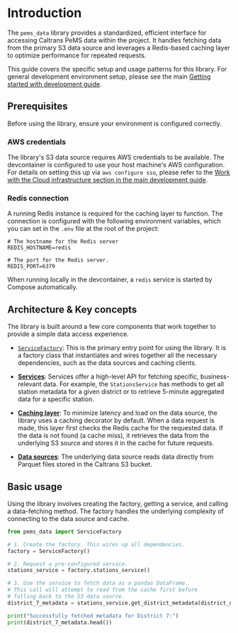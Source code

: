 # Introduction

The `pems_data` library provides a standardized, efficient interface for accessing Caltrans PeMS data within the project. It handles fetching data from the primary S3 data source and leverages a Redis-based caching layer to optimize performance for repeated requests.

This guide covers the specific setup and usage patterns for this library. For general development environment setup, please see the main [Getting started with development guide](../README.md).

## Prerequisites

Before using the library, ensure your environment is configured correctly.

### AWS credentials

The library's S3 data source requires AWS credentials to be available. The devcontainer is configured to use your host machine's AWS configuration. For details on setting this up via `aws configure sso`, please refer to the [Work with the Cloud infrastructure section in the main development guide](../README.md#work-with-the-cloud-infrastructure).

### Redis connection

A running Redis instance is required for the caching layer to function. The connection is configured with the following environment variables, which you can set in the `.env` file at the root of the project:

```env
# The hostname for the Redis server
REDIS_HOSTNAME=redis

# The port for the Redis server.
REDIS_PORT=6379
```

When running locally in the devcontainer, a `redis` service is started by Compose automatically.

## Architecture & Key concepts

The library is built around a few core components that work together to provide a simple data access experience.

- [`ServiceFactory`](./reference/service-factory.md): This is the primary entry point for using the library. It is a factory class that instantiates and wires together all the necessary dependencies, such as the data sources and caching clients.

- [**Services**](./reference/services.md): Services offer a high-level API for fetching specific, business-relevant data. For example, the `StationsService` has methods to get all station metadata for a given district or to retrieve 5-minute aggregated data for a specific station.

- [**Caching layer**](./reference/caching-layer.md): To minimize latency and load on the data source, the library uses a caching decorator by default. When a data request is made, this layer first checks the Redis cache for the requested data. If the data is not found (a cache miss), it retrieves the data from the underlying S3 source and stores it in the cache for future requests.

- [**Data sources**](./reference/data-sources.md): The underlying data source reads data directly from Parquet files stored in the Caltrans S3 bucket.

## Basic usage

Using the library involves creating the factory, getting a service, and calling a data-fetching method. The factory handles the underlying complexity of connecting to the data source and cache.

```python
from pems_data import ServiceFactory

# 1. Create the factory. This wires up all dependencies.
factory = ServiceFactory()

# 2. Request a pre-configured service.
stations_service = factory.stations_service()

# 3. Use the service to fetch data as a pandas DataFrame.
# This call will attempt to read from the cache first before
# falling back to the S3 data source.
district_7_metadata = stations_service.get_district_metadata(district_number="7")

print("Successfully fetched metadata for District 7:")
print(district_7_metadata.head())
```
